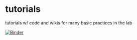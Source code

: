 # tutorials
tutorials w/ code and wikis for many basic practices in the lab

[![Binder](https://mybinder.org/badge_logo.svg)](https://mybinder.org/v2/gh/a3sha2/tutorials/master)
